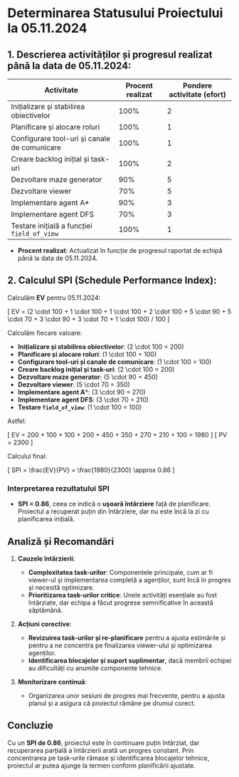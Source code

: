 # **Determinarea Statusului Proiectului la 05.11.2024**

## **1. Descrierea activităților și progresul realizat până la data de 05.11.2024:**

| Activitate                               | Procent realizat | Pondere activitate (efort) |
|------------------------------------------|------------------|----------------------------|
| Inițializare și stabilirea obiectivelor  | 100%            | 2                          |
| Planificare și alocare roluri            | 100%            | 1                          |
| Configurare tool-uri și canale de comunicare | 100%            | 1                          |
| Creare backlog inițial și task-uri       | 100%            | 2                          |
| Dezvoltare maze generator                | 90%             | 5                          |
| Dezvoltare viewer                        | 70%             | 5                          |
| Implementare agent A*                    | 90%             | 3                          |
| Implementare agent DFS                   | 70%             | 3                          |
| Testare inițială a funcției `field_of_view` | 100%            | 1                          |

- **Procent realizat**: Actualizat în funcție de progresul raportat de echipă până la data de 05.11.2024.

## **2. Calculul SPI (Schedule Performance Index):**

Calculăm **EV** pentru 05.11.2024:

\[
EV = (2 \cdot 100 + 1 \cdot 100 + 1 \cdot 100 + 2 \cdot 100 + 5 \cdot 90 + 5 \cdot 70 + 3 \cdot 90 + 3 \cdot 70 + 1 \cdot 100) / 100
\]

Calculăm fiecare valoare:

- **Inițializare și stabilirea obiectivelor**: \(2 \cdot 100 = 200\)
- **Planificare și alocare roluri**: \(1 \cdot 100 = 100\)
- **Configurare tool-uri și canale de comunicare**: \(1 \cdot 100 = 100\)
- **Creare backlog inițial și task-uri**: \(2 \cdot 100 = 200\)
- **Dezvoltare maze generator**: \(5 \cdot 90 = 450\)
- **Dezvoltare viewer**: \(5 \cdot 70 = 350\)
- **Implementare agent A***: \(3 \cdot 90 = 270\)
- **Implementare agent DFS**: \(3 \cdot 70 = 210\)
- **Testare `field_of_view`**: \(1 \cdot 100 = 100\)

Astfel:

\[
EV = 200 + 100 + 100 + 200 + 450 + 350 + 270 + 210 + 100 = 1980
\]
\[
PV = 2300
\]

Calculul final:

\[
SPI = \frac{EV}{PV} = \frac{1980}{2300} \approx 0.86
\]

### **Interpretarea rezultatului SPI**

- **SPI = 0.86**, ceea ce indică o **ușoară întârziere** față de planificare. Proiectul a recuperat puțin din întârziere, dar nu este încă la zi cu planificarea inițială. 

## **Analiză și Recomandări**

1. **Cauzele întârzierii**:
   - **Complexitatea task-urilor**: Componentele principale, cum ar fi viewer-ul și implementarea completă a agenților, sunt încă în progres și necesită optimizare.
   - **Prioritizarea task-urilor critice**: Unele activități esențiale au fost întârziate, dar echipa a făcut progrese semnificative în această săptămână.

2. **Acțiuni corective**:
   - **Revizuirea task-urilor și re-planificare** pentru a ajusta estimările și pentru a ne concentra pe finalizarea viewer-ului și optimizarea agenților.
   - **Identificarea blocajelor și suport suplimentar**, dacă membrii echipei au dificultăți cu anumite componente tehnice.

3. **Monitorizare continuă**:
   - Organizarea unor sesiuni de progres mai frecvente, pentru a ajusta planul și a asigura că proiectul rămâne pe drumul corect.

## **Concluzie**

Cu un **SPI de 0.86**, proiectul este în continuare puțin întârziat, dar recuperarea parțială a întârzierii arată un progres constant. Prin concentrarea pe task-urile rămase și identificarea blocajelor tehnice, proiectul ar putea ajunge la termen conform planificării ajustate.